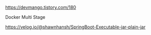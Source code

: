 https://devmango.tistory.com/180

Docker Multi Stage

https://velog.io/@shawnhansh/SpringBoot-Executable-jar-plain-jar